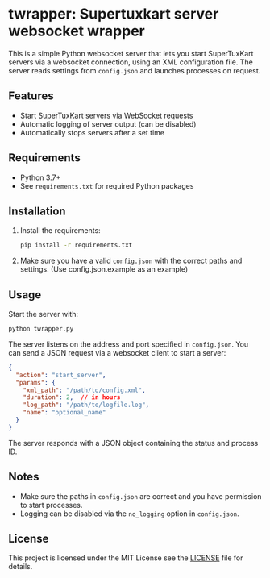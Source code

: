 # twrapper: Supertuxkart server websocket wrapper

This is a simple Python websocket server that lets you start SuperTuxKart servers via a websocket connection, using an XML configuration file. The server reads settings from `config.json` and launches processes on request.

## Features
- Start SuperTuxKart servers via WebSocket requests
- Automatic logging of server output (can be disabled)
- Automatically stops servers after a set time

## Requirements
- Python 3.7+
- See `requirements.txt` for required Python packages

## Installation
1. Install the requirements:
   ```bash
   pip install -r requirements.txt
   ```
2. Make sure you have a valid `config.json` with the correct paths and settings. (Use config.json.example as an example)

## Usage
Start the server with:
```bash
python twrapper.py
```

The server listens on the address and port specified in `config.json`. You can send a JSON request via a websocket client to start a server:

```json
{
  "action": "start_server",
  "params": {
    "xml_path": "/path/to/config.xml",
    "duration": 2,  // in hours
    "log_path": "/path/to/logfile.log",
    "name": "optional_name"
  }
}
```

The server responds with a JSON object containing the status and process ID.

## Notes
- Make sure the paths in `config.json` are correct and you have permission to start processes.
- Logging can be disabled via the `no_logging` option in `config.json`.

## License
This project is licensed under the MIT License see the [LICENSE](LICENSE) file for details.
